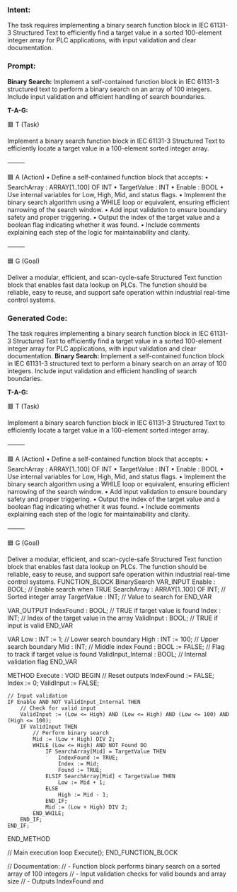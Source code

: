 ### Intent:
The task requires implementing a binary search function block in IEC 61131-3 Structured Text to efficiently find a target value in a sorted 100-element integer array for PLC applications, with input validation and clear documentation.

### Prompt:
**Binary Search:**
Implement a self-contained function block in IEC 61131-3 structured text to perform a binary search on an array of 100 integers. Include input validation and efficient handling of search boundaries.

**T-A-G:**

🟥 T (Task)

Implement a binary search function block in IEC 61131-3 Structured Text to efficiently locate a target value in a 100-element sorted integer array.

⸻

🟩 A (Action)
	•	Define a self-contained function block that accepts:
	•	SearchArray : ARRAY[1..100] OF INT
	•	TargetValue : INT
	•	Enable : BOOL
	•	Use internal variables for Low, High, Mid, and status flags.
	•	Implement the binary search algorithm using a WHILE loop or equivalent, ensuring efficient narrowing of the search window.
	•	Add input validation to ensure boundary safety and proper triggering.
	•	Output the index of the target value and a boolean flag indicating whether it was found.
	•	Include comments explaining each step of the logic for maintainability and clarity.

⸻

🟦 G (Goal)

Deliver a modular, efficient, and scan-cycle-safe Structured Text function block that enables fast data lookup on PLCs. The function should be reliable, easy to reuse, and support safe operation within industrial real-time control systems.

### Generated Code:
The task requires implementing a binary search function block in IEC 61131-3 Structured Text to efficiently find a target value in a sorted 100-element integer array for PLC applications, with input validation and clear documentation.
**Binary Search:**
Implement a self-contained function block in IEC 61131-3 structured text to perform a binary search on an array of 100 integers. Include input validation and efficient handling of search boundaries.

**T-A-G:**

🟥 T (Task)

Implement a binary search function block in IEC 61131-3 Structured Text to efficiently locate a target value in a 100-element sorted integer array.

⸻

🟩 A (Action)
	•	Define a self-contained function block that accepts:
	•	SearchArray : ARRAY[1..100] OF INT
	•	TargetValue : INT
	•	Enable : BOOL
	•	Use internal variables for Low, High, Mid, and status flags.
	•	Implement the binary search algorithm using a WHILE loop or equivalent, ensuring efficient narrowing of the search window.
	•	Add input validation to ensure boundary safety and proper triggering.
	•	Output the index of the target value and a boolean flag indicating whether it was found.
	•	Include comments explaining each step of the logic for maintainability and clarity.

⸻

🟦 G (Goal)

Deliver a modular, efficient, and scan-cycle-safe Structured Text function block that enables fast data lookup on PLCs. The function should be reliable, easy to reuse, and support safe operation within industrial real-time control systems.
FUNCTION_BLOCK BinarySearch
VAR_INPUT
    Enable : BOOL; // Enable search when TRUE
    SearchArray : ARRAY[1..100] OF INT; // Sorted integer array
    TargetValue : INT; // Value to search for
END_VAR

VAR_OUTPUT
    IndexFound : BOOL; // TRUE if target value is found
    Index : INT; // Index of the target value in the array
    ValidInput : BOOL; // TRUE if input is valid
END_VAR

VAR
    Low : INT := 1; // Lower search boundary
    High : INT := 100; // Upper search boundary
    Mid : INT; // Middle index
    Found : BOOL := FALSE; // Flag to track if target value is found
    ValidInput_Internal : BOOL; // Internal validation flag
END_VAR

METHOD Execute : VOID
BEGIN
    // Reset outputs
    IndexFound := FALSE;
    Index := 0;
    ValidInput := FALSE;

    // Input validation
    IF Enable AND NOT ValidInput_Internal THEN
        // Check for valid input
        ValidInput := (Low <= High) AND (Low <= High) AND (Low <= 100) AND (High <= 100);
        IF ValidInput THEN
            // Perform binary search
            Mid := (Low + High) DIV 2;
            WHILE (Low <= High) AND NOT Found DO
                IF SearchArray[Mid] = TargetValue THEN
                    IndexFound := TRUE;
                    Index := Mid;
                    Found := TRUE;
                ELSIF SearchArray[Mid] < TargetValue THEN
                    Low := Mid + 1;
                ELSE
                    High := Mid - 1;
                END_IF;
                Mid := (Low + High) DIV 2;
            END_WHILE;
        END_IF;
    END_IF;
END_METHOD

// Main execution loop
Execute();
END_FUNCTION_BLOCK

// Documentation:
// - Function block performs binary search on a sorted array of 100 integers
// - Input validation checks for valid bounds and array size
// - Outputs IndexFound and
